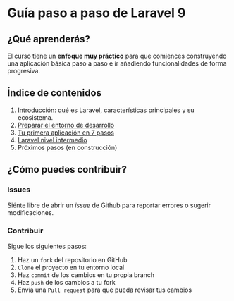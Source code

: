 # Guía paso a paso de Laravel 9

## ¿Qué aprenderás?
El curso tiene un **enfoque muy práctico** para que comiences construyendo una aplicación básica paso a paso e ir añadiendo funcionalidades de forma progresiva. 

## Índice de contenidos
 1. [Introducción](/01-introduccion): qué es Laravel, características principales y su ecosistema. 
 2. [Preparar el entorno de desarrollo](/02-entorno)
 3. [Tu primera aplicación en 7 pasos](/03-primeros-pasos)
 4. [Laravel nivel intermedio](/04-Nivel-intermedio)
 5. Próximos pasos (en construcción)

## ¿Cómo puedes contribuir?
### Issues
Siénte libre de abrir un *issue* de Github para reportar errores o sugerir modificaciones.

### Contribuir
Sigue los siguientes pasos:

1. Haz un `fork` del repositorio en GitHub
2. `Clone` el proyecto en tu entorno local
3. Haz `commit` de los cambios en tu propia branch
4. Haz `push` de los cambios a tu fork
5. Envía una `Pull request` para que pueda revisar tus cambios


